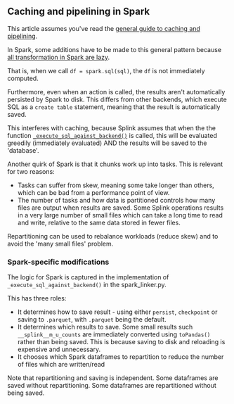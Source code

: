## Caching and pipelining in Spark

This article assumes you've read the [general guide to caching and pipelining](https://moj-analytical-services.github.io/splink/dev_guides/caching.html).

In Spark, some additions have to be made to this general pattern because [all transformation in Spark are lazy](https://spark.apache.org/docs/latest/rdd-programming-guide.html#rdd-operations).

That is, when we call `df = spark.sql(sql)`, the `df` is not immediately computed.

Furthermore, even when an action is called, the results aren't automatically persisted by Spark to disk. This differs from other backends, which execute SQL as a `create table` statement, meaning that the result is automatically saved.

This interferes with caching, because Splink assumes that when the the function [`_execute_sql_against_backend()`](https://github.com/moj-analytical-services/splink/blob/cfd29be07ba709403764215e029f395725548b0f/splink/linker.py#L370) is called, this will be evaluated greedily (immediately evaluated) AND the results will be saved to the 'database'.

Another quirk of Spark is that it chunks work up into tasks. This is relevant for two reasons:

- Tasks can suffer from skew, meaning some take longer than others, which can be bad from a performance point of view.
- The number of tasks and how data is partitioned controls how many files are output when results are saved. Some Splink operations results in a very large number of small files which can take a long time to read and write, relative to the same data stored in fewer files.

Repartitioning can be used to rebalance workloads (reduce skew) and to avoid the 'many small files' problem.

### Spark-specific modifications

The logic for Spark is captured in the implementation of `_execute_sql_against_backend()` in the spark_linker.py.

This has three roles:

- It determines how to save result - using either `persist`, `checkpoint` or saving to `.parquet`, with `.parquet` being the default.
- It determines which results to save. Some small results such `__splink__m_u_counts` are immediately converted using `toPandas()` rather than being saved. This is because saving to disk and reloading is expensive and unnecessary.
- It chooses which Spark dataframes to repartition to reduce the number of files which are written/read

Note that repartitioning and saving is independent. Some dataframes are saved without repartitioning. Some dataframes are repartitioned without being saved.
